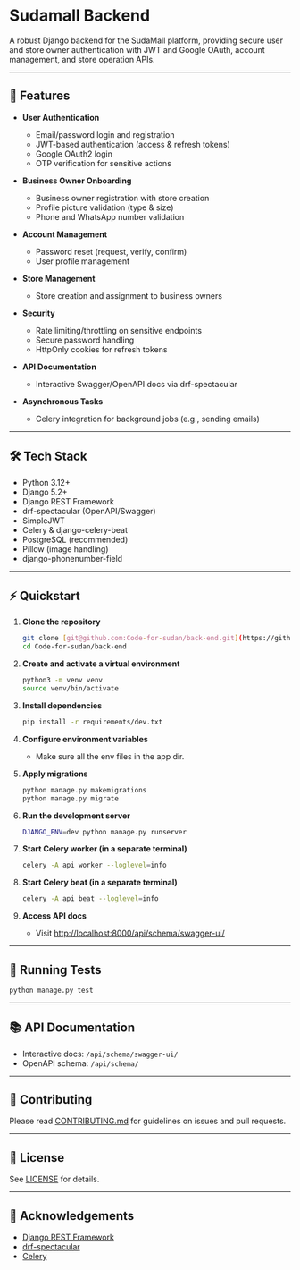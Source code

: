 # Sudamall Backend

A robust Django backend for the SudaMall platform, providing secure user and store owner authentication with JWT and Google OAuth, account management, and store operation APIs.

---

## 🚀 Features

- **User Authentication**
  - Email/password login and registration
  - JWT-based authentication (access & refresh tokens)
  - Google OAuth2 login
  - OTP verification for sensitive actions

- **Business Owner Onboarding**
  - Business owner registration with store creation
  - Profile picture validation (type & size)
  - Phone and WhatsApp number validation

- **Account Management**
  - Password reset (request, verify, confirm)
  - User profile management

- **Store Management**
  - Store creation and assignment to business owners

- **Security**
  - Rate limiting/throttling on sensitive endpoints
  - Secure password handling
  - HttpOnly cookies for refresh tokens

- **API Documentation**
  - Interactive Swagger/OpenAPI docs via drf-spectacular

- **Asynchronous Tasks**
  - Celery integration for background jobs (e.g., sending emails)

---

## 🛠️ Tech Stack

- Python 3.12+
- Django 5.2+
- Django REST Framework
- drf-spectacular (OpenAPI/Swagger)
- SimpleJWT
- Celery & django-celery-beat
- PostgreSQL (recommended)
- Pillow (image handling)
- django-phonenumber-field

---

## ⚡ Quickstart

1. **Clone the repository**
   ```bash
   git clone [git@github.com:Code-for-sudan/back-end.git](https://github.com/Code-for-sudan/back-end.git)
   cd Code-for-sudan/back-end
   ```

2. **Create and activate a virtual environment**
   ```bash
   python3 -m venv venv
   source venv/bin/activate
   ```

3. **Install dependencies**
   ```bash
   pip install -r requirements/dev.txt
   ```

4. **Configure environment variables**
   - Make sure all the env files in the app dir.

5. **Apply migrations**
   ```bash
   python manage.py makemigrations 
   python manage.py migrate
   ```

6. **Run the development server**
   ```bash
   DJANGO_ENV=dev python manage.py runserver
   ```

7. **Start Celery worker (in a separate terminal)**
   ```bash
   celery -A api worker --loglevel=info
   ```

8. **Start Celery beat (in a separate terminal)**
   ```bash
   celery -A api beat --loglevel=info
   ```

9. **Access API docs**
   - Visit [http://localhost:8000/api/schema/swagger-ui/](http://localhost:8000/api/schema/swagger-ui/)

---

## 🧪 Running Tests

```bash
python manage.py test
```

---

## 📚 API Documentation

- Interactive docs: `/api/schema/swagger-ui/`
- OpenAPI schema: `/api/schema/`

---

## 🤝 Contributing

Please read [CONTRIBUTING.md](./CONTRIBUTING.md) for guidelines on issues and pull requests.

---

## 📄 License

See [LICENSE](./LICENSE) for details.

---

## 📝 Acknowledgements

- [Django REST Framework](https://www.django-rest-framework.org/)
- [drf-spectacular](https://drf-spectacular.readthedocs.io/)
- [Celery](https://docs.celeryq.dev/en/stable/)
